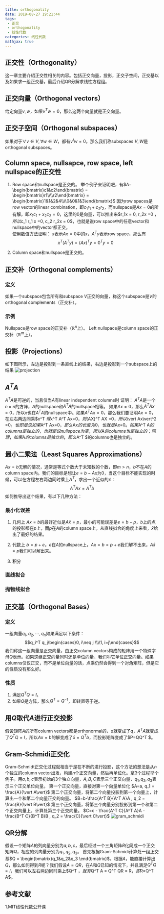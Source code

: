 ```yaml
---
title: orthogonality
date: 2019-08-27 19:21:44
tags:
 - 正交
 - orthogonality
 - 线性代数
categories: 线性代数
mathjax: true
---
```


## 正交性（Orthogonality）
这一章主要介绍正交性相关的内容。包括正交向量，投影，正交子空间，正交基以及如果求一组正交基，最后介绍QR分解求线性方程组。

## 正交向量（Orthogonal vectors）
给定向量$v,w$，如果$v^T w = 0$，那么这两个向量就是正交向量。

## 正交子空间（Orthogonal subspaces）
如果对于$\forall v\in V, \forall w\in W$，都有$v^tw = 0$，那么我们称subspaces $V,W$是orthogonal subspaces。

## Column space, nullsapce, row space, left nullspace的正交性
1. Row space和nullspace是正交的。
举个例子来证明吧，有$A= \begin{bmatrix}c1&c2\end{bmatrix} = \begin{bmatrix}r1\\\\r2\end{bmatrix} = \begin{bmatrix}1&1&2&4\\\\0&0&1&3\end{bmatrix}$
因为row spaces是row vector的linear combination，即$c_1 r_1+c_2 r_2$，而nullspace是$Ax=0$的所有解，即$x_1 c_1+x_2c_2  = 0$，这里的$0$是向量，可以推出来$r_1x = 0, r_2x =0 $，所以$c_1 r_1 x =0, c_2 r_2x = 0$，也就是说row space中的任意vector和nullspace中的vector都正交。  
使用数值方法证明：
$x$表示$Ax=0$中的$x$，$A^Ty$表示row space，那么有
$$x^T (A^T y) = (Ax)^T y = 0^T y = 0$$

2. Column space和nullspace是正交的。

## 正交补（Orthogonal complements）
### 定义
如果一个subspace包含所有和subspace $V$正交的向量，称这个subspace是$V$的orthogonal complements（正交补）。

### 示例
Nullspace是row space的正交补（$\mathbb{R}^n$上）。
Left nullspace是column space的正交补（$\mathbb{R}^m$上）。


## 投影（Projections）
如下图所示，左边是投影到一条直线上的结果，右边是投影到一个subspace上的结果
![projection](projection.jpg)

##  $A^T A$
$A^T A$是可逆的，当且仅当$A$有linear independent columns时
证明：
$A^TA$是一个$n\times n$的方阵，$A$的nullspace和$A^T A$的nullspace相等。
如果$Ax= 0$，那么$A^T Ax = 0$，所以$x$也在$A^T A$的nullspace中。如果$A^T Ax=0$，那么我们要证明$Ax=0$，在左右两边同乘$x^T $得$x^T A^T Ax=0$，则$(AX)^T AX =0$，所以$\vert Ax\vert^2 =0$。也即是说如果$A^T Ax=0$，那么$Ax$的长度为$0$，也就是$Ax=0$。
如果$A^T A$的columns是独立的，也就是说nullspace为空，所以$A$的columns也是独立的；同理，如果$A$的columns是独立的，那么$A^T $的columns也是独立的。

## 最小二乘法（Least Squares Approximations）
$Ax=b$无解的情况，通常是等式个数大于未知数的个数，即$m\gt n$，$b$不在$A$的column space内。我们的目标是想让$e=b-Ax$为$0$，当这个目标不能实现的时候，可以在方程左右两边同时乘上$A^T$，求出一个近似的$\hat{x}$：
$$A^TAx = A^Tb$$
如何推导出这个结果，有以下几种方法：

### 最小化误差
1. 几何上
$Ax=b$的最好近似是$A\bar{x} = p$，最小的可能误差是$e=b-p$，$b$上的点的投影都在$p$上，而$p$在$A$的column space上，从直线拟合的角度上来看，$\bar{x}$给出了最好的结果。
2. 代数上
$b=p+e$，$e$在$A$的nullspace上，$Ax=b=p+e$我们解不出来，$A\bar{x} = p$我们可以解出来。

3. 积分

### 直线拟合

### 抛物线拟合

## 正交基（Orthogonal Bases）
### 定义
一组向量$q_1, q_2, \cdots , q_n$如果满足以下条件：
$$q_i^T q_j\begin{cases}0, i\neq j \\\\1, i=j\end{cases}$$
我们称这一组向量是正交向量，由正交column vectors构成的矩阵用一个特殊字母$Q$表示。如果这组正交向量同时还是单位向量，我们叫它单位正交向量。如果columns仅仅正交，而不是单位向量的话，点乘仍然会得到一个对角矩阵，但是它的性质没有那么好。

### 性质
1. 满足$Q^TQ=I$。
2. 如果$Q$是方阵，那么$Q^T = Q^{-1}$，即转置等于逆。

## 用$Q$取代$A$进行正交投影
假设矩阵$A$的所有column vectors都是orthonormal的，$a$就变成了$q$，$A^T A$就变成了$Q^T Q=I$，所以$Ax=b$的解变成了$\bar{x} = Q^T b$，而投影矩阵变成了$P=QQ^T $。

## Gram-Schmidi正交化
Gram-Schmidt正交化过程就相当于是在不断的进行投影，这个方法的想法是从$n$个独立的column vector出发，构建$n$个正交向量，然后再单位化。拿$3$个过程举个例子。用$a,b,c$表示初始的$3$个独立向量，$A,B,C$表示三个正交向量，$q_1, q_2,q_3$表示三个正交单位向量。
第一个正交向量，直接对第一个向量单位化
$A=a, q_1 = \frac{A}{\vert A\vert}$
第二个正交向量，将第二个向量投影到第一个向量上，计算出一个和第二个向量正交的向量。
$B=b-\frac{A^T B}{A^T A}A , q_2 = \frac{B}{\vert B\vert}$
第三个正交向量，将第三个向量分别投影到第一个和第二个正交向量上，计算处第三个正交向量。
$C=c - \frac{A^T C}{A^T A}A - \frac{B^T C}{B^T B}B , q_2 = \frac{C}{\vert C\vert}$
![gram_schmidi](gram_schmidi.jpg)

## QR分解
假设一个矩阵$A$的列向量分别为$a,b,c$，最后经过一个三角矩阵$R$化简成一个正交矩阵$Q$，相应的列向量分别为$q_1,q_2,q_3$。
首先根据Gram-Schmidi计算处一组正交基$Q = \begin{bmatrix}q_1&q_2&q_3 \end{bmatrix}$。根据$A$，能直接计算出$Q$，那么如何得到$R$呢？我们假设$A=QR$，在$A$和$Q$已知的情况下，并且满足$Q^T Q = I$，我们可以左右两边同时乘上$Q^T $，就有$Q^T A = Q^T QR = R$，即$R=Q^T A$。

## 参考文献
1.MIT线性代数公开课

